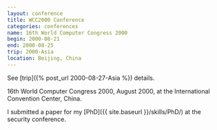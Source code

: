 ```yaml
---
layout: conference
title: WCC2000 Conference
categories: conferences
name: 16th World Computer Congress 2000
begin: 2000-08-21
end: 2000-08-25
trip: 2000-Asia
location: Beijing, China
---
```


See [trip]({% post_url 2000-08-27-Asia %}) details.

16th World Computer Congress 2000, August 2000, at the International
Convention Center, China.

I submitted a paper for my [PhD]({{ site.baseurl }}/skills/PhD/) at the
security conference.
